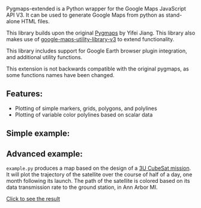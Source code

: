 Pygmaps-extended is a Python wrapper for the Google Maps JavaScript API V3.
It can be used to generate Google Maps from python as stand-alone HTML files.

This library builds upon the original [Pygmaps](https://code.google.com/p/pygmaps/) by Yifei Jiang. This library also makes use of [google-maps-utility-library-v3](https://code.google.com/p/google-maps-utility-library-v3/) to extend functionality.

This library includes support for Google Earth browser plugin integration, and additional utility functions.

This extension is not backwards compatible with the original pygmaps, as some functions names have been changed.

## Features:

- Plotting of simple markers, grids, polygons, and polylines
- Plotting of variable color polylines based on scalar data

## Simple example:

## Advanced example:

`example.py` produces a map based on the design of a [3U CubeSat mission](http://exploration.engin.umich.edu/blog/?page_id=961).
It will plot the trajectory of the satellite over the course of half of a day, one month following its launch. The path of the satellite is colored based on its data transmission rate to the ground station, in Ann Arbor MI.

[Click to see the result](http://rawgithub.com/thearn/pygmaps/master/example.html)